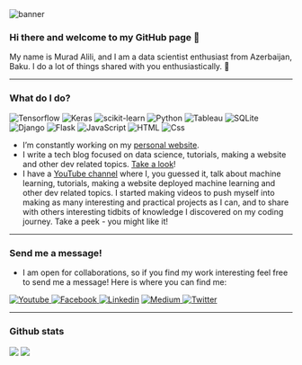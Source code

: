 <img src="/logoOrange.png" alt="banner" />

### Hi there and welcome to my GitHub page 👋

My name is Murad Alili, and I am a data scientist enthusiast from Azerbaijan, Baku. I do a lot of things shared with you enthusiastically. 🤞

---

### What do I do?

<p>
  <img alt="Tensorflow" src="https://img.shields.io/badge/Tensorflow-FF6F00?logo=Tensorflow&logoColor=white&style=for-the-badge" />
  <img alt="Keras" src="https://img.shields.io/badge/Keras-D00000?logo=keras&logoColor=white&style=for-the-badge" />
  <img alt="scikit-learn" src="https://img.shields.io/badge/scikitlearn-F7931E?logo=scikit-learn&logoColor=white&style=for-the-badge" />
  <img alt="Python" src="https://img.shields.io/badge/Python-3776AB?logo=python&logoColor=white&style=for-the-badge" />
  <img alt="Tableau" src="https://img.shields.io/badge/Tableau-E97627?logo=tableau&logoColor=white&style=for-the-badge" />
   <img alt="SQLite" src="https://img.shields.io/badge/SQLite-003B57?logo=sqlite&logoColor=white&style=for-the-badge" />
  <img alt="Django" src="https://img.shields.io/badge/Django-092E20?logo=django&logoColor=white&style=for-the-badge" />
  <img alt="Flask" src="https://img.shields.io/badge/Flask-000000?logo=flask&logoColor=white&style=for-the-badge" />
  <img alt="JavaScript" src="https://img.shields.io/badge/JavaScript-F7DF1E?logo=javascript&logoColor=white&style=for-the-badge" />
  <img alt="HTML" src="https://img.shields.io/badge/HTML-E34F26?logo=html5&logoColor=white&style=for-the-badge" />
  <img alt="Css" src="https://img.shields.io/badge/CSS-1572B6?logo=css3&logoColor=white&style=for-the-badge" />
</p>

- I’m constantly working on my <a href="https://muradali.com/">personal website</a>. 
- I write a tech blog focused on data science, tutorials, making a website  and other dev related topics. <a href="https://medium.com/@alilimurad211">Take a look</a>!
- I have a <a href="https://www.youtube.com/channel/UCsmG9P4H1R9OuM5m-3tBxSg">YouTube channel</a> where I, you guessed it, talk about machine learning, tutorials, making a website deployed machine learning and other dev related topics. I started making videos to push myself into making as many interesting and practical projects as I can, and to share with others interesting tidbits of knowledge I discovered on my coding journey. Take a peek - you might like it!

---

### Send me a message!

- I am open for collaborations, so if you find my work interesting feel free to send me a message! Here is where you can find me:

<p>
  <a href="https://www.youtube.com/channel/UCsmG9P4H1R9OuM5m-3tBxSg">
    <img alt="Youtube" src="https://img.shields.io/badge/youtube-FF0000?logo=youtube&logoColor=white&style=for-the-badge" />
  </a>
  <a href="https://www.facebook.com/profile.php?id=100014490439107">
    <img alt="Facebook" src="https://img.shields.io/badge/Facebook-1877F2?logo=facebook&logoColor=white&style=for-the-badge" />
  </a>
  <a href="https://www.linkedin.com/in/murad-alili-6919b31b1/">
    <img alt="Linkedin" src="https://img.shields.io/badge/linkedin-0077B5?logo=linkedin&logoColor=white&style=for-the-badge" /></a>
  <a href="https://medium.com/@alilimurad211">
    <img alt="Medium" src="https://img.shields.io/badge/Medium-12100E?logo=medium&logoColor=white&style=for-the-badge" />
  </a>
  <a href="https://twitter.com/Murad73927597">
    <img alt="Twitter" src="https://img.shields.io/badge/Twitter-1DA1F2?logo=twitter&logoColor=white&style=for-the-badge" />
  </a>
  
  
</p>

---

### Github stats

<img align="center" src="https://github-readme-stats.vercel.app/api?username=murad042&theme=merko&show_icons=true&count_private=true&custom_title=Murad042's+GitHub+Stats&show_icons=true" />

<img align="center" src="https://github-readme-stats.vercel.app/api/wakatime?username=murad042" />



